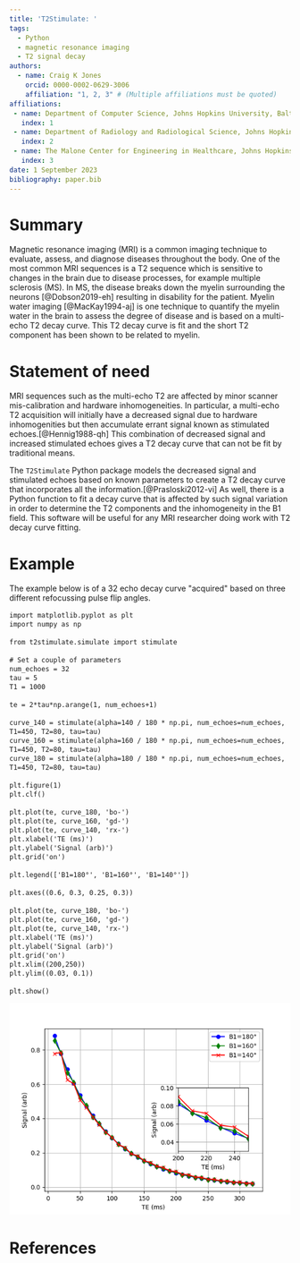 ```yaml
---
title: 'T2Stimulate: '
tags:
  - Python
  - magnetic resonance imaging
  - T2 signal decay
authors:
  - name: Craig K Jones
    orcid: 0000-0002-0629-3006
    affiliation: "1, 2, 3" # (Multiple affiliations must be quoted)
affiliations:
 - name: Department of Computer Science, Johns Hopkins University, Baltimore MD
   index: 1
 - name: Department of Radiology and Radiological Science, Johns Hopkins University, Baltimore MD
   index: 2
 - name: The Malone Center for Engineering in Healthcare, Johns Hopkins University, Baltimore MD
   index: 3
date: 1 September 2023
bibliography: paper.bib
---
```


# Summary

Magnetic resonance imaging (MRI) is a common imaging technique to evaluate, assess, and diagnose diseases throughout the body. One of the most common MRI sequences is a T2 sequence which is sensitive to changes in the brain due to disease processes, for example multiple sclerosis (MS).  In MS, the disease breaks down the myelin surrounding the neurons [@Dobson2019-eh] resulting in disability for the patient. Myelin water imaging [@MacKay1994-aj] is one technique to quantify the myelin water in the brain to assess the degree of disease and is based on a multi-echo T2 decay curve. This T2 decay curve is fit and the short T2 component has been shown to be related to myelin.

# Statement of need

MRI sequences such as the multi-echo T2 are affected by minor scanner mis-calibration and hardware inhomogeneities. In particular, a multi-echo T2 acquisition will initially have a decreased signal due to hardware inhomogenities but then accumulate errant signal known as stimulated echoes.[@Hennig1988-qh]  This combination of decreased signal and increased stimulated echoes gives a T2 decay curve that can not be fit by traditional means. 

The `T2Stimulate` Python package models the decreased signal and stimulated echoes based on known parameters to create a T2 decay curve that incorporates all the information.[@Prasloski2012-vi] As well, there is a Python function to fit a decay curve that is affected by such signal variation in order to determine the T2 components and the inhomogeneity in the B1 field. This software will be useful for any MRI researcher doing work with T2 decay curve fitting.

# Example

The example below is of a 32 echo decay curve "acquired" based on three different refocussing pulse flip angles.

```
import matplotlib.pyplot as plt
import numpy as np

from t2stimulate.simulate import stimulate

# Set a couple of parameters
num_echoes = 32
tau = 5
T1 = 1000

te = 2*tau*np.arange(1, num_echoes+1)

curve_140 = stimulate(alpha=140 / 180 * np.pi, num_echoes=num_echoes, T1=450, T2=80, tau=tau)
curve_160 = stimulate(alpha=160 / 180 * np.pi, num_echoes=num_echoes, T1=450, T2=80, tau=tau)
curve_180 = stimulate(alpha=180 / 180 * np.pi, num_echoes=num_echoes, T1=450, T2=80, tau=tau)

plt.figure(1)
plt.clf()

plt.plot(te, curve_180, 'bo-')
plt.plot(te, curve_160, 'gd-')
plt.plot(te, curve_140, 'rx-')
plt.xlabel('TE (ms)')
plt.ylabel('Signal (arb)')
plt.grid('on')

plt.legend(['B1=180°', 'B1=160°', 'B1=140°'])

plt.axes((0.6, 0.3, 0.25, 0.3))

plt.plot(te, curve_180, 'bo-')
plt.plot(te, curve_160, 'gd-')
plt.plot(te, curve_140, 'rx-')
plt.xlabel('TE (ms)')
plt.ylabel('Signal (arb)')
plt.grid('on')
plt.xlim((200,250))
plt.ylim((0.03, 0.1))

plt.show()
```

![An example set of T2 decay curves based on refocusing pulses of $180^\circ$ (blue), $160^\circ$ (green), and $140^\circ$ (red).\label{fig:ex1}](ex1.png)


# References

